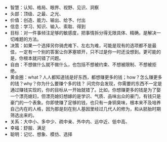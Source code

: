 * 智慧：认知、格局、眼界、视野、见识、洞察
* 头部：顶级、之最、之光、
* 价值：创造、能力、输出、给予、付出
* 信息：学习、知识、输入、索取、得到
* 目标：对一件事倾注足够的敏感度，把事情拆分得无限具体、精确，是解决一切难题的方法。
* 决策：如果一个选择另你骑虎难下、左右为难，可能是现有的选项都不是最佳，一定有一个别的答案让你茅塞顿开，只不过是你一时还没想到。更可能的是，你根本就问错了问题。
* 自由：不想做什么就不做什么，也包括不想被约束、不想被限制、不想被拒绝。
* 黄金圈：what？人人都知道钱是好东西，都想赚更多的钱；how？怎么赚更多的钱？why？你为什么要赚个多的钱？
问完你会发现，你需要的东西不一定是通过赚钱实现的，你的目标从一开始就错了。比如，你想赚更多的钱是为了娶一个漂亮媳妇，但漂亮媳妇想嫁的是学识、气质、品味出众的豪门，有钱只是豪门的一个表象。你即使赚了足够的钱，也只有一身铜臭味，根本来不及培养自己内在的人格，因为那是刻在别人基因里经过几代人的修为，和从胚胎时期筛选出来的。
* 关系：大中小、多中少、疏中亲、外中内、远中近、低中高、
* 幸福：舒服、满足
* 聪明：记忆、想象、模仿、选择
